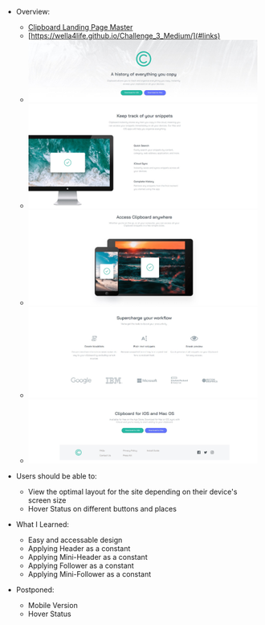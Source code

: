 - Overview:
  - [Clipboard Landing Page Master](#the-challenge)
  - [https://wella4life.github.io/Challenge_3_Medium/](#links)
  - ![](images/Finished-Desktop-1.jpg)
  - ![](images/Finished-Desktop-2.jpg)
  - ![](images/Finished-Desktop-3.jpg)
  - ![](images/Finished-Desktop-4.jpg)
  - ![](images/Finished-Desktop-5.jpg)

 - Users should be able to:
   - View the optimal layout for the site depending on their device's screen size
   - Hover Status on different buttons and places

 - What I Learned:
   - Easy and accessable design
   - Applying Header as a constant
   - Applying Mini-Header as a constant
   - Applying Follower as a constant
   - Applying Mini-Follower as a constant
 
 - Postponed:
   - Mobile Version
   - Hover Status

